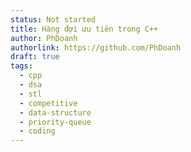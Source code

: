 ```yaml
---
status: Not started
title: Hàng đợi ưu tiên trong C++
author: PhDoanh
authorlink: https://github.com/PhDoanh
draft: true
tags:
  - cpp
  - dsa
  - stl
  - competitive
  - data-structure
  - priority-queue
  - coding
---
```

